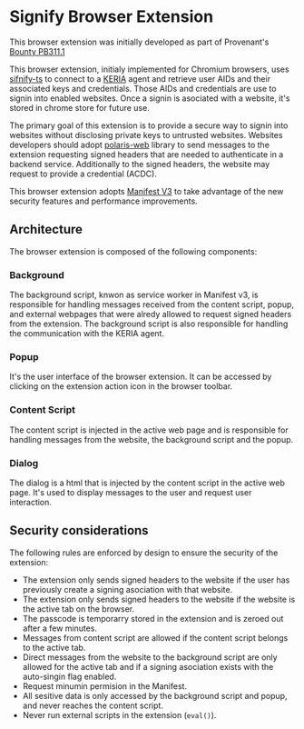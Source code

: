 # Signify Browser Extension
This browser extension was initially developed as part of Provenant's [Bounty PB311.1](https://docs.google.com/document/d/1mq82RDRGfoOMCs8sR8Cuj_hMC5i1_aP7e6DVqp8o13g/edit?usp=sharing)

This browser extension, initialy implemented for Chromium browsers, uses [sifnify-ts](https://github.com/weboftrust/signify-ts) to connect to a [KERIA](https://github.com/weboftrust/keria) agent and retrieve user AIDs and their associated keys and credentials. Those AIDs and credentials are use to signin into enabled websites. Once a signin is asociated with a website, it's stored in chrome store for future use.

The primary goal of this extension is to provide a secure way to signin into websites without disclosing private keys to untrusted websites. Websites developers should adopt [polaris-web]() library to send messages to the extension requesting signed headers that are needed to authenticate in a backend service. Additionally to the signed headers, the website may request to provide a credential (ACDC).

This browser extension adopts [Manifest V3](https://developer.chrome.com/docs/extensions/develop/migrate/what-is-mv3) to take advantage of the new security features and performance improvements.

## Architecture
The browser extension is composed of the following components:

### Background
The background script, knwon as service worker in Manifest v3, is responsible for handling messages received from the content script, popup, and external webpages that were alredy allowed to request signed headers from  the extension. The background script is also responsible for handling the communication with the KERIA agent. 

### Popup
It's the user interface of the browser extension. It can be accessed by clicking on the extension action icon in the browser toolbar.

### Content Script
The content script is injected in the active web page and is responsible for handling messages from the website, the background script and the popup.

### Dialog
The dialog is a html that is injected by the content script in the active web page. It's used to display messages to the user and request user interaction.

## Security considerations
The following rules are enforced by design to ensure the security of the extension:
* The extension only sends signed headers to the website if the user has previously create a signing asociation with that website.
* The extension only sends signed headers to the website if the website is the active tab on the browser.
* The passcode is temporarry stored in the extension and is zeroed out after a few minutes.
* Messages from content script are allowed if the content script belongs to the active tab.
* Direct messages from the website to the background script are only allowed for the active tab and if a signing asociation exists with the auto-singin flag enabled.
* Request minumin permision in the Manifest.
* All sesitive data is only accessed by the background script and popup, and never reaches the content script.
* Never run external scripts in the extension (`eval()`).
